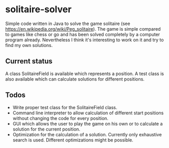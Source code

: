 # solitaire-solver
Simple code written in Java to solve the game solitaire (see https://en.wikipedia.org/wiki/Peg_solitaire). 
The game is simple compared to games like chess or go and has been solved completely by a computer program already. Nevertheless I think it's interesting to work on it and try to find my own solutions.
## Current status
A class SolitaireField is available which represents a position. A test class is also available which can calculate solutions for different positions.
## Todos
* Write proper test class for the SolitaireField class.
* Command line interpreter to allow calculation of different start positions without changing the code for every position.
* GUI which allows the user to play the game on his own or to calculate a solution for the current position.
* Optimization for the calculation of a solution. Currently only exhaustive search is used. Different optimizations might be possible.
